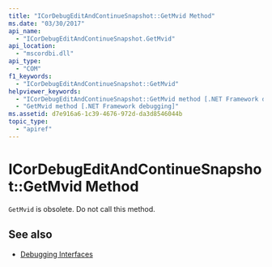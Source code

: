```yaml
---
title: "ICorDebugEditAndContinueSnapshot::GetMvid Method"
ms.date: "03/30/2017"
api_name: 
  - "ICorDebugEditAndContinueSnapshot.GetMvid"
api_location: 
  - "mscordbi.dll"
api_type: 
  - "COM"
f1_keywords: 
  - "ICorDebugEditAndContinueSnapshot::GetMvid"
helpviewer_keywords: 
  - "ICorDebugEditAndContinueSnapshot::GetMvid method [.NET Framework debugging]"
  - "GetMvid method [.NET Framework debugging]"
ms.assetid: d7e916a6-1c39-4676-972d-da3d8546044b
topic_type: 
  - "apiref"
---
```

# ICorDebugEditAndContinueSnapshot::GetMvid Method
`GetMvid` is obsolete. Do not call this method.  
  
## See also

- [Debugging Interfaces](../../../../docs/framework/unmanaged-api/debugging/debugging-interfaces.md)
